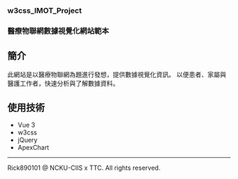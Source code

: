 ### w3css_IMOT_Project
### 醫療物聯網數據視覺化網站範本

## 簡介

此網站是以醫療物聯網為題進行發想，提供數據視覺化資訊。
以便患者、家屬與醫護工作者，快速分析與了解數據資料。

## 使用技術

- Vue 3
- w3css
- jQuery
- ApexChart

-----
Rick890101 @ NCKU-CIIS x TTC. All rights reserved. 
